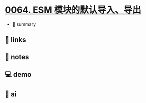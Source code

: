 # [0064. ESM 模块的默认导入、导出](https://github.com/Tdahuyou/javascript/tree/main/0064.%20ESM%20%E6%A8%A1%E5%9D%97%E7%9A%84%E9%BB%98%E8%AE%A4%E5%AF%BC%E5%85%A5%E3%80%81%E5%AF%BC%E5%87%BA)

- 📝 summary

## 🔗 links
## 📒 notes
## 💻 demo
## 🤖 ai
